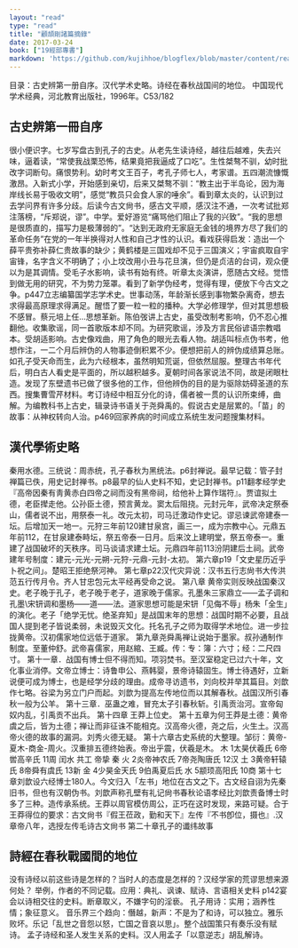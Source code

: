 ```yaml
---
layout: "read"
type: "read"
title: "顧頡剛諸篇摘錄"
date: 2017-03-24
book: ["19經部專書"]
markdown: 'https://github.com/kujihhoe/blogflex/blob/master/content/read/19-經部專書/004-顧頡剛.md'
---
```


目录：古史辨第一册自序。汉代学术史略。诗经在春秋战国间的地位。
中国现代学术经典，河北教育出版社，1996年。C53/182

## 古史辨第一冊自序

很小便识字。七岁写盘古到孔子的古史。从老先生读诗经，越往后越难，失去兴味，逼着读，“常使我战栗恐怖，结果竟把我逼成了口吃”。生性桀骜不驯，幼时批改字词断句。痛恨势利。幼时考文王百子，考孔子师七人，考家谱。五四潮流慷慨激昂。入新式小学，开始感到亲切，后来又桀骜不驯：“教主出于半岛论，因为海岸线长易于吸收文明”，感觉“教员只会食人家的唾余”。看到章太炎的，认识到过去学问界有许多分歧。后读今古文尙书，感古文平顺，感汉注不通，一次考试批郑注落榜，“斥郑说，谬”。中学。爱好游览“痛骂他们阻止了我的兴致”。“我的思想是很质直的，描写力是极薄弱的”。“达到无政府无家庭无金钱的境界方尽了我们的革命任务”在党的一年半换得对人性和自己才性的认识。看戏获得启发：造出一个薛平贵弥补薛仁贵故事的缺少；黄鹤楼是三国戏却不见于三国演义；宇宙疯取自宇宙锋，名字含义不明确了；小上坟改用小丑与花旦演，但仍是贞洁的台词，观众便以为是其调情。受毛子水影响，读书有始有终。听章太炎演讲，愿随古文经。觉悟到做无用的研究，不为势力笼罩。看到了新学伪经考，觉得有理，便放下今古文之争。p447立志编纂<v>国学志</v>学术史。世事动荡，年龄渐长感到事物繁杂离奇，想去求得最高原理求得满足。醒悟了要一粒一粒的播种。大学必修理学，但对其思想极不感冒。蔡元培上任…思想革新。陈伯弢讲上古史，虽受<v>改制考</v>影响，仍不忍心推翻他。收集歌谣，同一首歌版本却不同。为研究歌谣，涉及方言民俗谚语宗教唱本。受胡适影响。古史像戏曲，用了角色的眼光去看人物。胡适叫标点<v>伪书考</v>，他想作注，一二个月后辨伪的人物事迹倒积累不少。便想把前人的辨伪成绩算总账。如孔子受天命而生，此为六经根本，虽然明知荒诞，但依然屈服。整理古书年代后，明白古人看史是平面的，所以越积越多。夏朝时间各家说法不同，故是闭眼杜造。发现了<v>东壁遗书</v>已做了很多他的工作，但他辨伪的目的是为驱除妨碍圣道的东西。搜集曹雪芹材料。考订诗经中相互分化的诗，儒者被一贯的认识所束缚，曲解。为编教科书上古史，辑录诗书语关于尧舜禹的。假说古史是层累的。「苗」的故事：从神权转向人治。p469回家养病的时间成立系统生发问题搜集材料。



## 漢代學術史略

秦用水德。三统说：周赤统，孔子春秋为黑统法。p6封禅说。最早记载：<v>管子封禅篇</v>已佚，用<v>史记封禅书</v>。p8最早的仙人史料不知，<v>史记封禅书</v>。p11翻孝经学史『高帝因秦有靑黄赤白四帝之祠而没有黑帝祠，给他补上算作瑞符』。贾谊拟土德，老臣撵走他。公孙臣土德，预言黄龙。窦太后阻挠。元封元年，武帝决定祭泰山，儒者说不出，用祭泰一礼。改元太初，司马迁激动作史记。谬忌谏武帝建泰一坛。后增加天一地一。元狩三年前120建甘泉宫，画三一，成为宗教中心。元鼎五年前112，在甘泉建泰畤坛，祭五帝泰一日月。后来汶上建明堂，祭五帝泰一。重建了战国破坏的天秩序。司马谈请求建土坛。元鼎四年前113汾阴建后土祠。武帝建年号制度：建元-元光-元朔-元狩-元鼎-元封-太初。
第六章p19「文史星历近乎卜祝之间」。楚昭王拒绝祭河神。
第七章p22汉代灾异说：<v>汉书五行志</v><v>尙书大传洪范五行传</v><v>月令</v>。齐人甘忠<v>包元太平经</v>再受命之说。
第八章 黄帝实则反映战国秦汉史。老子晚于孔子，<v>老子</v>晚于老子，道家晚于儒家。孔墨朱三家鼎立——孟子调和孔墨\宋钘调和墨杨——道——法。道家思想可能是宋钘「见侮不辱」杨朱「全生」的演化。<v>老子</v>「绝学无忧。绝圣弃知」是战国末年的思想：战国时期不必要，且战国人提到老子皆说柔弱，未说毁灭文化。托名孔子之师为取得学术地位。进一步拉拢黄帝。汉初儒家地位远低于道家。
第九章尧舜禹禅让说始于墨家。叔孙通制作制度。至董仲舒。武帝喜儒家，用赵綰、王臧。传：专：簿：六寸；经：二尺四寸。
第十一章．战国有博士但不得而知。项羽焚书。至汉室稳定已过六十年，文化事业消停。文帝立博士：诗鲁申公、燕韩婴，景帝诗辕固生。博士待遇好，立新说便可成为博士，也是经学分歧的理由。成帝寻访遗书，刘向校并举其篇目。刘歆作<v>七略</v>。谷梁为另立门户而起。刘歆为提高左传地位而以其解春秋。战国汉所引春秋一般为公羊。
第十三章．巫蛊之难，冒充太子引春秋斩。引禹贡治河。宣帝匈奴内乱，引禹贡不出兵。
第十四章 王莽上位史。
第十五章为何王莽是土德：黄帝虞之后，皆为土德；禅让而非征诛不能相克。汉高帝火德，尧之后，火生土。汉高帝火德的故事的漏洞。刘秀火德无疑。
第十六章古史系统的大整理。邹衍：黄帝-夏<n>木</n>-商<n>金</n>-周<n>火</n>。汉重排五德终始表。帝出乎震，伏羲是木。
木     1太昊伏羲氏    6帝喾高辛氏    11周
闰水     共工           帝挚            秦
火     2炎帝神农氏    7帝尧陶唐氏    12汉
土     3黄帝轩辕氏    8帝舜有虞氏    13新
金     4少昊金天氏    9伯禹夏后氏
水     5颛顼高阳氏    10商
第十七章刘歆设六经博士180人。今文归入「左书」地位在古文之下。古文经自诩为先秦旧书，但也有汉朝伪书。刘歆声称孔壁有礼记尙书春秋论语孝经<n>比刘歆责备博士时多了三种</n>。造传承系统。王莽以周官模仿周公，正巧在这时发现，来路可疑。合于王莽得位的要求：古文尙书『假王莅政，勤和天下』左传『不书卽位，摄也』.汉章帝八年，选授左传毛诗古文尙书
第二十章孔子的谶纬故事



## 詩經在春秋戰國間的地位

没有诗经以前这些诗是怎样的？当时人的态度是怎样的？汉经学家的荒谬思想来源何处？
举例，作者的不同记载。应用：典礼、讽谏、赋诗、言语<n>相关史料</n>
p142宴会以诗相交往的史料。断章取义，不嫌字句的淫亵。
孔子用诗：实用；涵养性情；象征意义。
音乐界三个趋向：僭越，新声：不是为了和诗，可以独立。雅乐败坏。乐记「乱世之音怨以怒，亡国之音哀以思」。整个战国策只有奏乐没有赋诗。
孟子诗经和圣人发生关系的史料。汉人用孟子「以意逆志」胡乱解诗。
